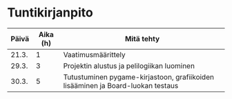 # Tuntikirjanpito


|     Päivä     |   Aika (h)    |   Mitä tehty  |
| ------------- | ------------- | ------------- |
| 21.3.         |       1       |  Vaatimusmäärittely|
|    29.3.      |       3      | Projektin alustus ja pelilogiikan luominen |
|  30.3.        |    5  | Tutustuminen pygame-kirjastoon, grafiikoiden lisääminen ja Board-luokan testaus|
